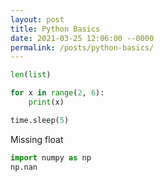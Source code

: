```yaml
---
layout: post
title: Python Basics
date: 2021-03-25 12:06:00 --0000
permalink: /posts/python-basics/
---
```


```python
len(list)
```

```python
for x in range(2, 6):
    print(x)
```

```python
time.sleep(5)
```

Missing float
```python
import numpy as np
np.nan
```